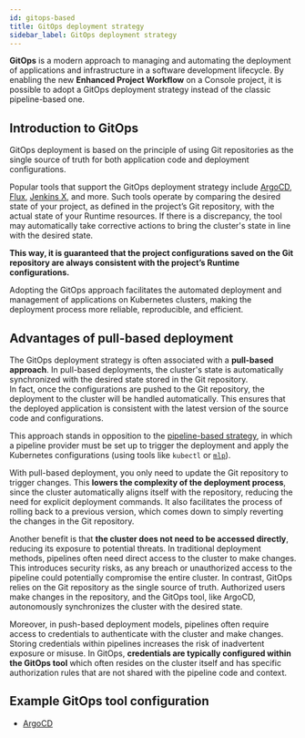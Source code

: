 ```yaml
---
id: gitops-based
title: GitOps deployment strategy
sidebar_label: GitOps deployment strategy
---
```


**GitOps** is a modern approach to managing and automating the deployment of applications and infrastructure in a software development lifecycle. 
By enabling the new **Enhanced Project Workflow** on a Console project, it is possible to adopt a GitOps deployment strategy instead of the classic pipeline-based one.

## Introduction to GitOps

GitOps deployment is based on the principle of using Git repositories as the single source of truth for both application code and deployment configurations.

Popular tools that support the GitOps deployment strategy include [ArgoCD](https://argo-cd.readthedocs.io/en/stable/), [Flux](https://fluxcd.io/flux/), [Jenkins X](https://jenkins-x.io/), and more. Such tools operate by comparing the desired state of your project, as defined in the project’s Git repository, with the actual state of your Runtime resources. If there is a discrepancy, the tool may automatically take corrective actions to bring the cluster's state in line with the desired state.

**This way, it is guaranteed that the project configurations saved on the Git repository are always consistent with the project’s Runtime configurations.**

Adopting the GitOps approach facilitates the automated deployment and management of applications on Kubernetes clusters, making the deployment process more reliable, reproducible, and efficient.

## Advantages of pull-based deployment

The GitOps deployment strategy is often associated with a **pull-based approach**. In pull-based deployments, the cluster's state is automatically synchronized with the desired state stored in the Git repository.  
In fact, once the configurations are pushed to the Git repository, the deployment to the cluster will be handled automatically. This ensures that the deployed application is consistent with the latest version of the source code and configurations.

This approach stands in opposition to the [pipeline-based strategy](/products/console/deploy/pipeline-based/index.md), in which a pipeline provider must be set up to trigger the deployment and apply the Kubernetes configurations (using tools like `kubectl` or [`mlp`](https://github.com/mia-platform/mlp)).

With pull-based deployment, you only need to update the Git repository to trigger changes. This **lowers the complexity of the deployment process**, since the cluster automatically aligns itself with the repository, reducing the need for explicit deployment commands. It also facilitates the process of rolling back to a previous version, which comes down to simply reverting the changes in the Git repository.

Another benefit is that **the cluster does not need to be accessed directly**, reducing its exposure to potential threats. In traditional deployment methods, pipelines often need direct access to the cluster to make changes. This introduces security risks, as any breach or unauthorized access to the pipeline could potentially compromise the entire cluster. In contrast, GitOps relies on the Git repository as the single source of truth. Authorized users make changes in the repository, and the GitOps tool, like ArgoCD, autonomously synchronizes the cluster with the desired state.

Moreover, in push-based deployment models, pipelines often require access to credentials to authenticate with the cluster and make changes. Storing credentials within pipelines increases the risk of inadvertent exposure or misuse. In GitOps, **credentials are typically configured within the GitOps tool** which often resides on the cluster itself and has specific authorization rules that are not shared with the pipeline code and context.

## Example GitOps tool configuration

* [ArgoCD](/products/console/deploy/gitops-based/configure-argocd.md)
